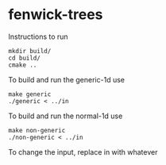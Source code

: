 # fenwick-trees
Instructions to run
```
mkdir build/
cd build/
cmake ..
```
To build and run the generic-1d use
```
make generic
./generic < ../in
```

To build and run the normal-1d use
```
make non-generic
./non-generic < ../in
```

To change the input, replace in with whatever
